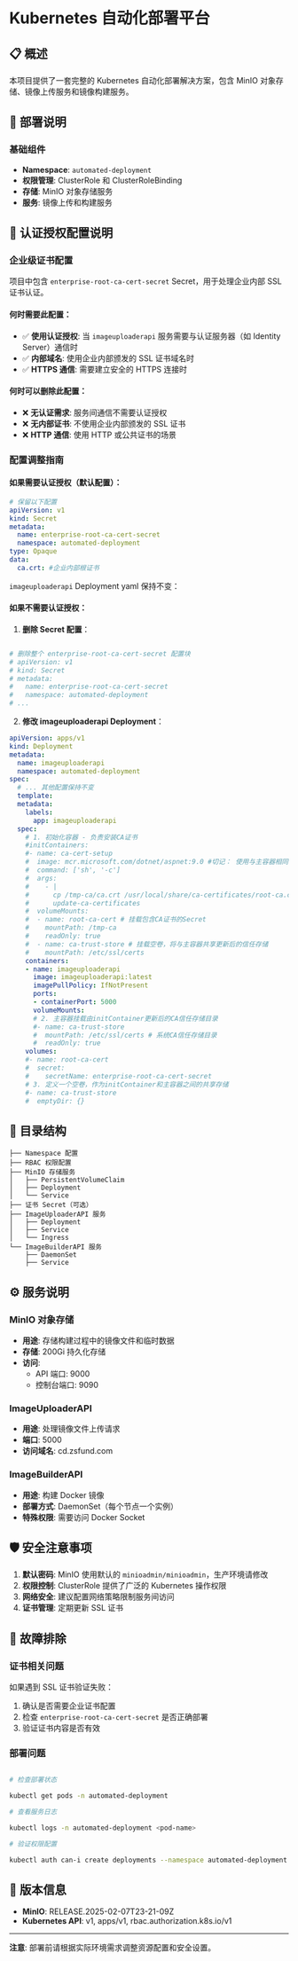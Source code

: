 ﻿# Kubernetes 自动化部署平台

## 📋 概述

本项目提供了一套完整的 Kubernetes 自动化部署解决方案，包含 MinIO 对象存储、镜像上传服务和镜像构建服务。

## 🚀 部署说明

### 基础组件

- **Namespace**: `automated-deployment`
- **权限管理**: ClusterRole 和 ClusterRoleBinding
- **存储**: MinIO 对象存储服务
- **服务**: 镜像上传和构建服务

## 🔐 认证授权配置说明

### 企业级证书配置

项目中包含 `enterprise-root-ca-cert-secret` Secret，用于处理企业内部 SSL 证书认证。

#### 何时需要此配置：

- ✅ **使用认证授权**: 当 `imageuploaderapi` 服务需要与认证服务器（如 Identity Server）通信时
- ✅ **内部域名**: 使用企业内部颁发的 SSL 证书域名时
- ✅ **HTTPS 通信**: 需要建立安全的 HTTPS 连接时

#### 何时可以删除此配置：

- ❌ **无认证需求**: 服务间通信不需要认证授权
- ❌ **无内部证书**: 不使用企业内部颁发的 SSL 证书
- ❌ **HTTP 通信**: 使用 HTTP 或公共证书的场景

### 配置调整指南

#### 如果**需要认证授权**（默认配置）：

```yaml
# 保留以下配置
apiVersion: v1
kind: Secret
metadata:
  name: enterprise-root-ca-cert-secret
  namespace: automated-deployment
type: Opaque
data:
  ca.crt: #企业内部根证书
```

`imageuploaderapi` Deployment yaml 保持不变：

#### 如果**不需要认证授权**：

1. **删除 Secret 配置**：

```yaml

# 删除整个 enterprise-root-ca-cert-secret 配置块
# apiVersion: v1
# kind: Secret
# metadata:
#   name: enterprise-root-ca-cert-secret
#   namespace: automated-deployment
# ...

```

2. **修改 imageuploaderapi Deployment**：

```yaml
apiVersion: apps/v1
kind: Deployment
metadata:
  name: imageuploaderapi
  namespace: automated-deployment
spec:
  # ... 其他配置保持不变
  template:
  metadata:
    labels:
      app: imageuploaderapi
  spec:
    # 1. 初始化容器 - 负责安装CA证书
    #initContainers:
    #- name: ca-cert-setup
    #  image: mcr.microsoft.com/dotnet/aspnet:9.0 #切记： 使用与主容器相同的基础镜像
    #  command: ['sh', '-c']
    #  args:
    #    - |
    #      cp /tmp-ca/ca.crt /usr/local/share/ca-certificates/root-ca.crt
    #      update-ca-certificates
    #  volumeMounts:
    #  - name: root-ca-cert # 挂载包含CA证书的Secret
    #    mountPath: /tmp-ca
    #    readOnly: true
    #  - name: ca-trust-store # 挂载空卷，将与主容器共享更新后的信任存储
    #    mountPath: /etc/ssl/certs
    containers:
    - name: imageuploaderapi
      image: imageuploaderapi:latest
      imagePullPolicy: IfNotPresent
      ports:
      - containerPort: 5000
      volumeMounts:
      # 2. 主容器挂载由initContainer更新后的CA信任存储目录
      #- name: ca-trust-store
      #  mountPath: /etc/ssl/certs # 系统CA信任存储目录
      #  readOnly: true
    volumes:
    #- name: root-ca-cert
    #  secret:
    #    secretName: enterprise-root-ca-cert-secret
    # 3. 定义一个空卷，作为initContainer和主容器之间的共享存储
    #- name: ca-trust-store
    #  emptyDir: {}
```

## 📁 目录结构

```
├── Namespace 配置
├── RBAC 权限配置
├── MinIO 存储服务
│   ├── PersistentVolumeClaim
│   ├── Deployment
│   └── Service
├── 证书 Secret（可选）
├── ImageUploaderAPI 服务
│   ├── Deployment
│   ├── Service
│   └── Ingress
└── ImageBuilderAPI 服务
    ├── DaemonSet
    ├── Service
```

## ⚙️ 服务说明

### MinIO 对象存储

- **用途**: 存储构建过程中的镜像文件和临时数据
- **存储**: 200Gi 持久化存储
- **访问**: 
  - API 端口: 9000
  - 控制台端口: 9090

### ImageUploaderAPI

- **用途**: 处理镜像文件上传请求
- **端口**: 5000
- **访问域名**: cd.zsfund.com

### ImageBuilderAPI

- **用途**: 构建 Docker 镜像
- **部署方式**: DaemonSet（每个节点一个实例）
- **特殊权限**: 需要访问 Docker Socket

## 🛡️ 安全注意事项

1. **默认密码**: MinIO 使用默认的 `minioadmin/minioadmin`，生产环境请修改
2. **权限控制**: ClusterRole 提供了广泛的 Kubernetes 操作权限
3. **网络安全**: 建议配置网络策略限制服务间访问
4. **证书管理**: 定期更新 SSL 证书

## 🚨 故障排除

### 证书相关问题

如果遇到 SSL 证书验证失败：

1. 确认是否需要企业证书配置
2. 检查 `enterprise-root-ca-cert-secret` 是否正确部署
3. 验证证书内容是否有效

### 部署问题

```sh

# 检查部署状态

kubectl get pods -n automated-deployment

# 查看服务日志

kubectl logs -n automated-deployment <pod-name>

# 验证权限配置

kubectl auth can-i create deployments --namespace automated-deployment
```

## 📝 版本信息

- **MinIO**: RELEASE.2025-02-07T23-21-09Z
- **Kubernetes API**: v1, apps/v1, rbac.authorization.k8s.io/v1

---

**注意**: 部署前请根据实际环境需求调整资源配置和安全设置。
